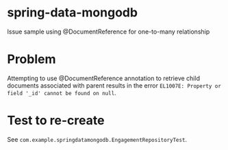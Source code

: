 # spring-data-mongodb
Issue sample using @DocumentReference for one-to-many relationship

# Problem

Attempting to use @DocumentReference annotation to retrieve child documents associated with parent results in the error `EL1007E: Property or field '_id' cannot be found on null`.

# Test to re-create 

See `com.example.springdatamongodb.EngagementRepositoryTest`.
